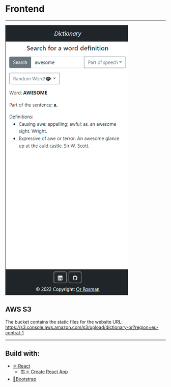 # Frontend

---

![demo](assets/demo.png)

## AWS S3

The bucket contains the static files for the website
URL: https://s3.console.aws.amazon.com/s3/upload/dictionary-or?region=eu-central-1

---

## Build with:

- [⚛ React](https://reactjs.org/)
  - [🏗⚛ Create React App](https://github.com/facebook/create-react-app)
- [👢Bootstrap](https://getbootstrap.com/)
